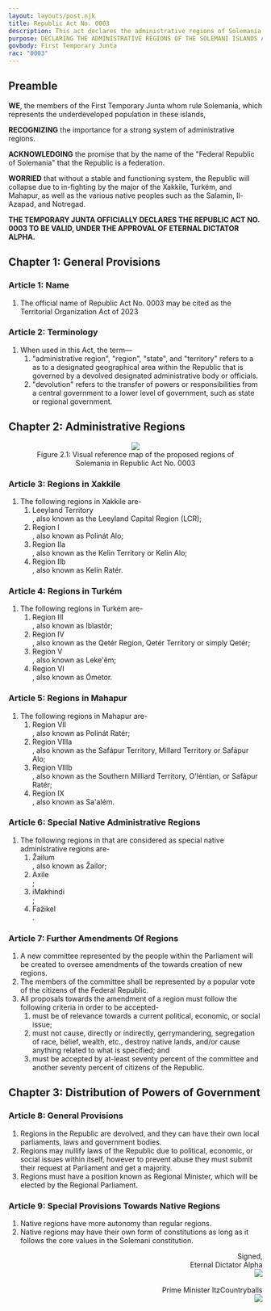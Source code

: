 ```yaml
---
layout: layouts/post.njk
title: Republic Act No. 0003
description: This act declares the administrative regions of Solemania.
purpose: DECLARING THE ADMINISTRATIVE REGIONS OF THE SOLEMANI ISLANDS AND THE GOVERNMENTAL SYSTEM OF SOLEMANI REGIONS.
govbody: First Temporary Junta
rac: "0003"
---
```


## Preamble 
<p>
<b>WE</b>, the members of the First Temporary Junta whom rule Solemania, which represents the underdeveloped population in these islands,

<b>RECOGNIZING</b> the importance for a strong system of administrative regions.

<b>ACKNOWLEDGING</b> the promise that by the name of the "Federal Republic of Solemania" that the Republic is a federation.

<b>WORRIED</b> that without a stable and functioning system, the Republic will collapse due to in-fighting by the major of the Xakkile, Turkém, and Mahapur, as well as the various native peoples such as the Salamin, Il-Azapad, and Notregad.

<b>THE TEMPORARY JUNTA OFFICIALLY DECLARES THE REPUBLIC ACT NO. 0003 TO BE VALID, UNDER THE APPROVAL OF ETERNAL DICTATOR ALPHA.</b>
</p>

## Chapter 1: General Provisions

### Article 1: Name
<ol class="numeral">
    <li>The official name of Republic Act No. 0003 may be cited as the Territorial Organization Act of 2023</li>
</ol>

### Article 2: Terminology
<ol class="numeral">
    <li>When used in this Act, the term—
        <ol class="alpha list-inside">
            <li>"administrative region", "region", "state", and "territory" refers to a as to a designated geographical area within the Republic that is governed by a devolved designated administrative body or officials.</li>
            <li>"devolution" refers to the transfer of powers or responsibilities from a central government to a lower level of government, such as state or regional government.</li>
        </ol>
    </li>
</ol>

## Chapter 2: Administrative Regions
<figure>
    <center>
        <img src="/assets/img/region_map.png" class="w-auto h-[20rem] border-slate-700 border-4 mb-5 rounded-md" />
        <figcaption class="text-slate-700 break-normal italic">Figure 2.1: Visual reference map of the proposed regions of Solemania in Republic Act No. 0003</figcaption>
    </center>
</figure>

### Article 3: Regions in Xakkile
<ol class="numeral">
    <li>The following regions in Xakkile are-
    <ol class="alpha list-inside">
        <li><div class="py-0.5 inline-block"><span class="border-[#FA3223] border-2 text-[#FA3223] rounded-full px-2 py-0.5">Leeyland Territory</span></div>, also known as the Leeyland Capital Region (LCR);</li>
        <li><div class="py-0.5 inline-block"><span class="border-[#F0979D] border-2 text-[#F0979D] rounded-full px-2 py-0.5">Region I</span></div>, also known as Polinát Alo;</li>
        <li><div class="py-0.5 inline-block"><span class="border-[#418727] border-2 text-[#418727] rounded-full px-2 py-0.5">Region IIa</span></div>, also known as the Kelin Territory or Kelin Alo;</li>
        <li><div class="py-0.5 inline-block"><span class="border-[#6CDE65] border-2 text-[#6CDE65] rounded-full px-2 py-0.5">Region IIb</span></div>, also known as Kelin Ratér.</li>
    </ol>
</ol>

### Article 4: Regions in Turkém
<ol class="numeral">
    <li>The following regions in Turkém are-
        <ol class="alpha list-inside">
            <li><div class="py-0.5 inline-block"><span class="border-[#E184F4] border-2 text-[#E184F4] rounded-full px-2 py-0.5">Region III</span></div>, also known as Iblastōr;</li>
            <li><div class="py-0.5 inline-block"><span class="border-[#D02DBF] border-2 text-[#D02DBF] rounded-full px-2 py-0.5">Region IV</span></div>, also known as the Qetér Region, Qetér Territory or simply Qetér;</li>
            <li><div class="py-0.5 inline-block"><span class="border-[#9B141E] border-2 text-[#9B141E] rounded-full px-2 py-0.5">Region V</span></div>, also known as Leke'êm;</li>
            <li><div class="py-0.5 inline-block"><span class="border-[#EB579F] border-2 text-[#EB579F] rounded-full px-2 py-0.5">Region VI</span></div>, also known as Ómetor.</li>
        </ol>
    </li>
</ol>

### Article 5: Regions in Mahapur
<ol class="numeral">
    <li>The following regions in Mahapur are-
        <ol class="alpha list-inside">
            <li><div class="py-0.5 inline-block"><span class="border-[#60D1AC] border-2 text-[#60D1AC] rounded-full px-2 py-0.5">Region VII</span></div>, also known as Polinát Ratér;</li>
            <li><div class="py-0.5 inline-block"><span class="border-[#3982F7] border-2 text-[#3982F7] rounded-full px-2 py-0.5">Region VIIIa</span></div>, also known as the Safápur Territory, Millard Territory or Safápur Alo;</li>
            <li><div class="py-0.5 inline-block"><span class="border-[#77B1F9] border-2 text-[#77B1F9] rounded-full px-2 py-0.5">Region VIIIb</span></div>, also known as the Southern Milliard Territory, O'léntian, or Safápur Ratér;</li>
            <li><div class="py-0.5 inline-block"><span class="border-[#CF2CF6] border-2 text-[#CF2CF6] rounded-full px-2 py-0.5">Region IX</span></div>, also known as Sa'além.</li>
        </ol>
    </li>
</ol>

### Article 6: Special Native Administrative Regions
<ol class="numeral">
    <li>The following regions in that are considered as special native administrative regions are-
        <ol class="alpha list-inside">
            <li><div class="py-0.5 inline-block"><span class="border-[#F6C744] border-2 text-[#F6C744] rounded-full px-2 py-0.5">Žailum</span></div>, also known as Žailor;</li>
            <li><div class="py-0.5 inline-block"><span class="border-[#FAE291] border-2 text-[#FAE291] rounded-full px-2 py-0.5">Axile</span></div>;</li>
            <li><div class="py-0.5 inline-block"><span class="border-[#E9752E] border-2 text-[#E9752E] rounded-full px-2 py-0.5">iMakhindi</span></div>;</li>
            <li><div class="py-0.5 inline-block"><span class="border-[#F6C58E] border-2 text-[#F6C58E] rounded-full px-2 py-0.5">Fažikel</span></div>.</li>
        </ol>
    </li>
</ol>

### Article 7: Further Amendments Of Regions
<ol class="numeral">
    <li>A new committee represented by the people within the Parliament will be created to oversee amendments of the towards creation of new regions.</li>
    <li>The members of the committee shall be represented by a popular vote of the citizens of the Federal Republic.</li>
    <li>All proposals towards the amendment of a region must follow the following criteria in order to be accepted-
        <ol class="alpha list-inside">
            <li>must be of relevance towards a current political, economic, or social issue;</li>
            <li>must not cause, directly or indirectly, gerrymandering, segregation of race, belief, wealth, etc., destroy native lands, and/or cause anything related to what is specified; and</li>
            <li>must be accepted by at-least seventy percent of the committee and another seventy percent of citizens of the Republic.</li>
        </ol>
    </li>
</ol>

## Chapter 3: Distribution of Powers of Government

### Article 8: General Provisions
<ol class="numeral">
    <li>Regions in the Republic are devolved, and they can have their own local parliaments, laws and government bodies.</li>
    <li>Regions may nullify laws of the Republic due to political, economic, or social issues within itself, however to prevent abuse they must submit their request at Parliament and get a majority.</li>
    <li>Regions must have a position known as Regional Minister, which will be elected by the Regional Parliament.</li>
</ol>

### Article 9: Special Provisions Towards Native Regions
<ol class="numeral">
    <li>Native regions have more autonomy than regular regions.</li>
    <li>Native regions may have their own form of constitutions as long as it follows the core values in the Solemani constitution.</li>
</ol>

<div class="grid" style="text-align:right;">
    Signed,
    <div class="block">
        Eternal Dictator Alpha<br>
        <img src="/assets/img/Alpha-sig.png" class="h-12 w-auto float-right block">
    </div>
    <br>
    <div class="block">
        Prime Minister ItzCountryballs<br>
        <img src="/assets/img/Itz-sig.png" class="h-12 w-auto float-right block">
    </div>
</div>
